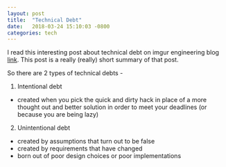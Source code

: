 ```yaml
---
layout: post
title:  "Technical Debt"
date:   2018-03-24 15:10:03 -0800
categories: tech
---
```


I read this interesting post about technical debt on imgur engineering blog [link](https://blog.imgur.com/2013/08/27/tech-tuesday-technical-debt/). This post is a really (really) short summary of that post.

So there are 2 types of technical debts -
1. Intentional debt
  * created when you pick the quick and dirty hack in place of a more thought out and better solution in order to meet your deadlines (or because you are being lazy)
2. Unintentional debt
  * created by assumptions that turn out to be false
  * created by requirements that have changed
  * born out of poor design choices or poor implementations

